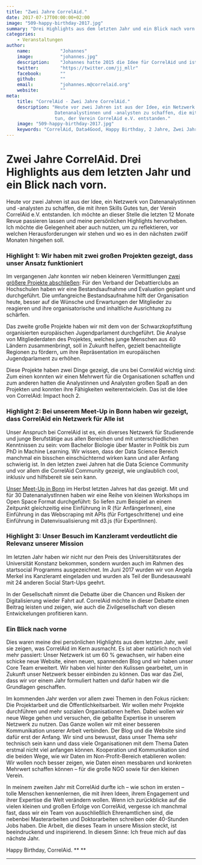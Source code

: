 ```yaml
---
title: "Zwei Jahre CorrelAid."
date: 2017-07-17T00:00:00+02:00
image: "509-happy-birthday-2017.jpg"
summary: "Drei Highlights aus dem letzten Jahr und ein Blick nach vorn."
categories:       
    - Veranstaltungen
author: 
    name:           "Johannes"
    image:          "johannes.jpg"
    description:    "Johannes hatte 2015 die Idee für CorrelAid und ist seitdem unser Vorstandsvorsitzender. Er studiert im Master 'Evidence-based Policymaking' an der University of Oxford und Policy-Analyse an der Universität Konstanz. Er interessiert sich vor allem für Evaluierungsmethoden, die Nutzung von Evidenz und Daten in Gesellschaft und Politik, und Social Entrepreneurship."
    twitter:        "https://twitter.com/jj_mllr"
    facebook:       ""
    github:         ""
    email:          "johannes.m@correlaid.org"
    website:        ""
meta:
    title: "CorrelAid - Zwei Jahre CorrelAid."
    description: "Heute vor zwei Jahren ist aus der Idee, ein Netzwerk von
                  Datenanalystinnen und -analysten zu schaffen, die mit ihren Skills Gutes
                  tun, der Verein CorrelAid e.V. entstanden."
    image: "509-happy-birthday-2017.jpg"
    keywords: "CorrelAid, Data4Good, Happy Birthday, 2 Jahre, Zwei Jahre"
---
```



Zwei Jahre CorrelAid. Drei Highlights aus dem letzten Jahr und ein Blick nach vorn.
===================================================================================

Heute vor zwei Jahren ist aus der Idee, ein Netzwerk von
Datenanalystinnen und -analysten zu schaffen, die mit ihren Skills Gutes
tun, der Verein CorrelAid e.V. entstanden. Ich möchte an dieser Stelle
die letzten 12 Monate Revue passieren lassen und meine persönlichen
Highlights hervorheben. Ich möchte die Gelegenheit aber auch nutzen, um
zu reflektieren, vor welchen Herausforderungen wir stehen und wo es in
den nächsten zwölf Monaten hingehen soll.

### Highlight 1: Wir haben mit zwei großen Projekten gezeigt, dass unser Ansatz funktioniert

Im vergangenen Jahr konnten wir neben kleineren Vermittlungen [zwei
größere Projekte
abschließen](https://correlaid.org/blog/posts/overview-projektarbeit):
Für den Verband der Debattierclubs an Hochschulen haben wir eine
Bestandsaufnahme und Evaluation geplant und durchgeführt. Die
umfangreiche Bestandsaufnahme hilft der Organisation heute, besser auf
die Wünsche und Erwartungen der Mitglieder zu reagieren und ihre
organisatorische und inhaltliche Ausrichtung zu schärfen.

Das zweite große Projekte haben wir mit dem von der Schwarzkopfstiftung
organisierten europäischen Jugendparlament durchgeführt. Die Analyse von
Mitgliederdaten des Projektes, welches junge Menschen aus 40 Ländern
zusammenbringt, soll in Zukunft helfen, gezielt benachteiligte Regionen
zu fördern, um ihre Repräsentation im europäischen Jugendparlament zu
erhöhen.

Diese Projekte haben zwei Dinge gezeigt, die uns bei CorrelAid wichtig
sind: Zum einen konnten wir einen Mehrwert für die Organisationen
schaffen und zum anderen hatten die Analystinnen und Analysten großen
Spaß an den Projekten und konnten ihre Fähigkeiten weiterentwickeln. Das
ist die Idee von CorrelAid: Impact hoch 2.

### Highlight 2: Bei unserem Meet-Up in Bonn haben wir gezeigt, dass CorrelAid ein Netzwerk für Alle ist

Unser Anspruch bei CorrelAid ist es, ein diverses Netzwerk für
Studierende und junge Berufstätige aus allen Bereichen und mit
unterschiedlichen Kenntnissen zu sein: vom Bachelor Biologie über Master
in Politik bis zum PhD in Machine Learning. Wir wissen, dass der Data
Science Bereich manchmal ein bisschen einschüchternd wirken kann und
aller Anfang schwierig ist. In den letzten zwei Jahren hat die Data
Science Community und vor allem die CorrelAid Community gezeigt, wie
unglaublich cool, inklusiv und hilfsbereit sie sein kann.

[Unser Meet-Up in Bonn](https://correlaid.org/blog/posts/meetup-bonn) im
Herbst letzten Jahres hat das gezeigt. Mit und für 30 DatenanalystInnen
haben wir eine Reihe von kleinen Workshops im Open Space Format
durchgeführt: So liefen zum Beispiel an einem Zeitpunkt gleichzeitig
eine Einführung in R (für AnfängerInnen), eine Einführung in das
Webscraping mit APIs (für Fortgeschrittene) und eine Einführung in
Datenvisualisierung mit d3.js (für ExpertInnen).

### Highlight 3: Unser Besuch im Kanzleramt verdeutlicht die Relevanz unserer Mission

Im letzten Jahr haben wir nicht nur den Preis des Universitätsrates der
Universität Konstanz bekommen, sondern wurden auch im Rahmen des
startsocial Programms ausgezeichnet. Im Juni 2017 wurden wir von Angela
Merkel ins Kanzleramt eingeladen und wurden als Teil der Bundesauswahl
mit 24 anderen Social Start-Ups geehrt.

In der Gesellschaft nimmt die Debatte über die Chancen und Risiken der
Digitalisierung wieder Fahrt auf. CorrelAid möchte in dieser Debatte
einen Beitrag leisten und zeigen, wie auch die Zivilgesellschaft von
diesen Entwickelungen profitieren kann.

### Ein Blick nach vorne

Dies waren meine drei persönlichen Highlights aus dem letzten Jahr, weil
sie zeigen, was CorrelAid im Kern ausmacht. Es ist aber natürlich noch
viel mehr passiert: Unser Netzwerk ist um 60 % gewachsen, wir haben eine
schicke neue Website, einen neuen, spannenden Blog und wir haben unser
Core Team erweitert. Wir haben viel hinter den Kulissen gearbeitet, um
in Zukunft unser Netzwerk besser einbinden zu können. Das war das Ziel,
dass wir vor einem Jahr formuliert hatten und dafür haben wir die
Grundlagen geschaffen.

Im kommenden Jahr werden vor allem zwei Themen in den Fokus rücken: Die
Projektarbeit und die Öffentlichkeitsarbeit. Wir wollen mehr Projekte
durchführen und mehr sozialen Organisationen helfen. Dabei wollen wir
neue Wege gehen und versuchen, die geballte Expertise in unserem
Netzwerk zu nutzen. Das Ganze wollen wir mit einer besseren
Kommunikation unserer Arbeit verbinden. Der Blog und die Website sind
dafür erst der Anfang. Wir sind uns bewusst, dass unser Thema sehr
technisch sein kann und dass viele Organisationen mit dem Thema Daten
erstmal nicht viel anfangen können. Kooperation und Kommunikation sind
die beiden Wege, wie wir Daten im Non-Profit-Bereich etablieren wollen:
Wir wollen noch besser zeigen, wie Daten einen messbaren und konkreten
Mehrwert schaffen können – für die große NGO sowie für den kleinen
Verein.

In meinem zweiten Jahr mit CorrelAid durfte ich – wie schon im ersten –
tolle Menschen kennenlernen, die mit ihren Ideen, ihrem Engagement und
ihrer Expertise die Welt verändern wollen. Wenn ich zurückblicke auf die
vielen kleinen und großen Erfolge von CorrelAid, vergesse ich manchmal
fast, dass wir ein Team von ausschließlich Ehrenamtlichen sind, die
nebenbei Masterarbeiten und Doktorarbeiten schreiben oder 40-Stunden
Jobs haben. Die Arbeit, die dieses Team in unsere Mission steckt, ist
beeindruckend und inspirierend. In diesem Sinne: Ich freue mich auf das
nächste Jahr.

Happy Birthday, CorrelAid. ** **

------------------------------------------------------------------------


